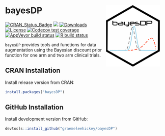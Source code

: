 
<!-- README.md is generated from README.Rmd. Please edit that file -->

# bayesDP <img src="man/figures/hex.png" width = "175" height = "200" align="right" />

<!-- badges: start -->

[![CRAN\_Status\_Badge](https://www.r-pkg.org/badges/version/bayesDP)](https://CRAN.R-project.org/package=bayesDP)
[![](https://cranlogs.r-pkg.org/badges/bayesDP)](https://CRAN.R-project.org/package=bayesDP)
[![Downloads](https://cranlogs.r-pkg.org/badges/grand-total/bayesDP?color=brightgreen)](https://www.r-pkg.org:443/pkg/bayesDP)
[![License](https://img.shields.io/badge/license-GPL%20%28%3E=%203%29-brightgreen.svg?style=flat)](https://www.gnu.org/licenses/gpl-3.0.html)
[![Codecov test
coverage](https://codecov.io/gh/graemeleehickey/bayesDP/branch/master/graph/badge.svg)](https://app.codecov.io/gh/graemeleehickey/bayesDP?branch=master)
[![AppVeyor build
status](https://ci.appveyor.com/api/projects/status/github/graemeleehickey/bayesDP?branch=master&svg=true)](https://ci.appveyor.com/project/graemeleehickey/bayesDP)
[![R build
status](https://github.com/graemeleehickey/bayesDP/workflows/R-CMD-check/badge.svg)](https://github.com/graemeleehickey/bayesDP/actions)
<!-- badges: end -->

`bayesDP` provides tools and functions for data augmentation using the
Bayesian discount prior function for one arm and two arm clinical
trials.

## CRAN Installation

Install release version from CRAN:

``` r
install.packages("bayesDP")
```

## GitHub Installation

Install development version from GitHub:

``` r
devtools::install_github("graemeleehickey/bayesDP")
```
